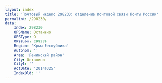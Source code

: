 ```yaml
---
layout: index
title: 'Почтовый индекс 298230: отделение почтовой связи Почты России'
permalink: /298230/
data:
    Index: 298230
    OPSName: Останино
    OPSType: О
    OPSSubm: 298339
    Region: 'Крым Республика'
    Autonom: ''
    Area: 'Ленинский район'
    City: Останино
    City1: ''
    ActDate: '20140325'
    IndexOld: ''
---
```

